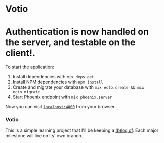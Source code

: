 # Votio

# Authentication is now handled on the server, and testable on the client!.

To start the application:

  1. Install dependencies with `mix deps.get`
  2. Install NPM dependencies with `npm install`
  3. Create and migrate your database with `mix ecto.create && mix ecto.migrate`
  4. Start Phoenix endpoint with `mix phoenix.server`

Now you can visit [`localhost:4000`](http://localhost:4000) from your browser.

### Votio
This is a simple learning project that I'll be keeping a [(b)log of](http://terakilobyte.com). Each major milestone will live on its' own branch.
